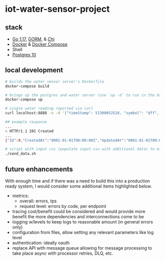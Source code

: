 # iot-water-sensor-project

## stack

- [Go 1.17](https://go.dev/doc/go1.17), [GORM](https://gorm.io/docs/), & [Chi](https://github.com/go-chi/chi)
- [Docker](https://docs.docker.com/desktop/) & [Docker Compose](https://docs.docker.com/compose/)
- Shell
- [Postgres 10](https://www.postgresql.org/about/news/postgresql-10-released-1786/)

## local development

```bash
# builds the water sensor server's Dockerfile
docker-compose build

# brings up the postgres and water server (use `up -d` to run in the background)
docker-compose up

# single water reading reported via curl
curl localhost:8888 -v -d '{"timeStamp": 51300052528, "symbol": "dff", "volume": 277, "temperature": 235}'

## example response
...
< HTTP/1.1 201 Created
...
{"ID":0,"CreatedAt":"0001-01-01T00:00:00Z","UpdatedAt":"0001-01-01T00:00:00Z","DeletedAt":null,"timeStamp":51300052528,"symbol":"dff","volume":277,"temperature":235}

# script with input csv (populate input.csv with additional data) to mimic many sensors
./send_data.sh
```

## future enhancements

With enough time and if there was a need to build this into a production ready system, I would consider some additional items highlighted below.

- metrics:
  - overall: errors, tps
  - request level: errors by code, per endpoint
- tracing cost/benefit could be considered and would provide more benefit the more dependencies and interconnections come to be
- logging w/levels to keep logs to reasonable amount (in general errors only)
- configuration from files, allow setting any relevant parameters like log level
- authentication: ideally oauth
- replace API with message queue allowing for message processing to take place async with processor retries, DLQ, etc.
